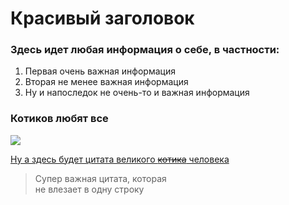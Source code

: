 # Красивый заголовок
### Здесь идет любая информация о себе, в частности:
1. Первая очень важная информация
2. Вторая не менее важная информация
3. Ну и напоследок не очень-то и важная информация

### Котиков любят все
![](https://s1.dmcdn.net/v/U6q681YuYxfQ_Sw0Z/x480)

<ins>Ну а здесь будет цитата великого ~~котика~~ человека
> Супер важная цитата, которая  
> не влезает в одну строку

